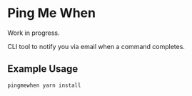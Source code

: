 # Ping Me When

Work in progress.

CLI tool to notify you via email when a command completes.

## Example Usage

```bash
pingmewhen yarn install
```
